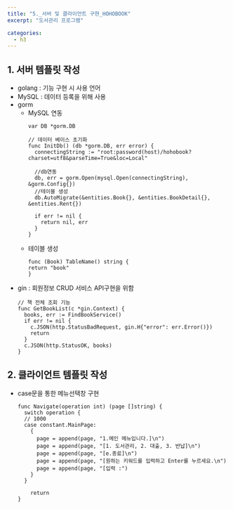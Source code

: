 ```yaml
---
title: "5._서버 및 클라이언트 구현_HOHOBOOK"
excerpt: "도서관리 프로그램"

categories:
  - h3
---
```


## 1. 서버 템플릿 작성
- golang : 기능 구현 시 사용 언어
- MySQL : 데이터 등록을 위해 사용
- gorm
  - MySQL 연동
    ```
    var DB *gorm.DB

    // 데이터 베이스 초기화
    func InitDb() (db *gorm.DB, err error) {
      connectingString := "root:password(host)/hohobook?charset=utf8&parseTime=True&loc=Local"

      //db연동
      db, err = gorm.Open(mysql.Open(connectingString), &gorm.Config{})        
      //테이블 생성  
      db.AutoMigrate(&entities.Book{}, &entities.BookDetail{}, &entities.Rent{}) 

      if err != nil {
        return nil, err
      }
    }
    ```
  - 테이블 생성
    ```
    func (Book) TableName() string {
    return "book"
    }
    ```
- gin : 회원정보 CRUD 서비스 API구현을 위함
    ```
    // 책 전체 조회 기능
    func GetBookList(c *gin.Context) {
      books, err := FindBookService()
      if err != nil {
        c.JSON(http.StatusBadRequest, gin.H{"error": err.Error()})
        return
      }
      c.JSON(http.StatusOK, books)
    }
    ```

## 2. 클라이언트 템플릿 작성
- case문을 통한 메뉴선택창 구현
  ```
  func Navigate(operation int) (page []string) {
    switch operation {
    // 1000
    case constant.MainPage:
      {
        page = append(page, "1.메인 메뉴입니다.]\n")
        page = append(page, "[1. 도서관리, 2. 대출, 3. 반납]\n")
        page = append(page, "[e.종료]\n")
        page = append(page, "[원하는 키워드를 입력하고 Enter를 누르세요.\n")
        page = append(page, "[입력 :")
      }
    }

	  return
  }  
  ```
